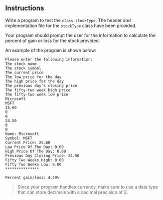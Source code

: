## Instructions
Write a program to test the `class stockType`. The header and implementation file for the `stockType` class have been provided. 

Your program should prompt the user for the information to calculate the percent of gain or loss for the stock provided. 

An example of the program is shown below:

```text
Please enter the following information: 
The stock name
The stock symbol
The current price
The low price for the day
The high price for the day
The previous day's closing price
The fifty-two week high price
The fifty-two week low price
Microsoft
MSFT
25.60
0
0
24.50
0
0
Name: Microsoft
Symbol: MSFT
Current Price: 25.60
Low Price Of The Day: 0.00
High Price Of The Day: 0.00
Previous Day Closing Price: 24.50
Fifty Two Weeks High: 0.00
Fifty Two Weeks Low: 0.00
***************

Percent gain/loss: 4.49%
```

> Since your program handles currency, make sure to use a data type that can store decimals with a decimal precision of 2. 
